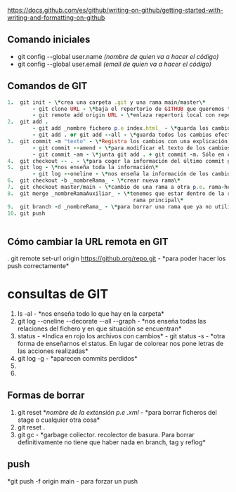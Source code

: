 https://docs.github.com/es/github/writing-on-github/getting-started-with-writing-and-formatting-on-github
## Comando iniciales

* git config --global user.name _(nombre de quien va a hacer el código)_
* git config --global user.email _(email de quien va a hacer el código)_

## Comandos de GIT
```ruby 
1.  git init - \*crea una carpeta .git y una rama main/master\*
        - git clone URL - \*baja el repertorio de GITHUB que queremos trabajar a local\*
        - git remote add origin URL - \*enlaza repertori local con repertorio en la nube vacio\*
2.  git add .
        - git add _nombre fichero p.e index.html_ - \*guarda los cambios efectuados en este fichero. Podemos ecoger que queremos guardar\*
        - git add . or git add --all - \*guarda todos los cambios efectuados hasta el momento\*
3.  git commit -m "texto" - \*Registra los cambios con una explicación de los cambios\*
        - git commit --amend - \*para modificar el texto de los cambios hechos anteriormente en la escritura de commits\*
        - git commit -am - \*junta git add . + git commit -m. Sólo en casos de seguimientos continuos\*
4.  git checkout -- . - \*para coger la información del último commit guardado en caso de error. Vuelta atrà de un commit\*
5.  git log - \*nos enseña toda la información\*
        - git log --oneline - \*nos enseña la información de los cambios pero sólo una línea\*
6.  git checkout -b _nombreRama_ - \*crear nueva rama\*
7.  git checkout master/main - \*cambio de una rama a otra p.e. rama-heroes a main\*
8.  git merge _nombreRamaAuxiliar_ - \*tenemos que estar dentro de la rama principal main/master y le indicamos que rama queremos incluir la información en la
                                        rama principal\*
9.  git branch -d _nombreRama_ - \*para borrar una rama que ya no utilizamos\*
10. git push
 
```
## Cómo cambiar la URL remota en GIT 

. git remote set-url origin https://github.org/repo.git - \*para poder hacer los push correctamente\*

# consultas de GIT

1. ls -al - \*nos enseña todo lo que hay en la carpeta\*
2. git log --oneline --decorate --all --graph - \*nos enseña todas las relaciones del fichero y en que situación se encuentran\*
3. status - \*Indica en rojo los archivos con cambios\*
        - git status -s - \*otra forma de enseñarnos el status. En lugar de colorear nos pone letras de las acciones realizadas\*
4. git log -g - \*aparecen commits perdidos\*
5. 
6. 

## Formas de borrar
1. git reset *_nombre de la extensión p.e .xml_ - \*para borrar ficheros del stage o cualquier otra cosa\*
2. git reset .
3. git gc - \*garbage collector. recolector de basura. Para borrar definitivamente no tiene que haber nada en branch, tag y reflog\*

## push
*git push -f origin main - para forzar un push




